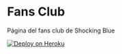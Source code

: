 # Fans Club

Página del fans club de Shocking Blue

[![Deploy on Heroku](https://www.herokucdn.com/deploy/button.png)](https://heroku.com/deploy)